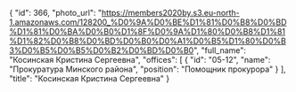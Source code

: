 {
    "id": 366,
    "photo_url": "https://members2020by.s3.eu-north-1.amazonaws.com/128200_%D0%9A%D0%BE%D1%81%D0%B8%D0%BD%D1%81%D0%BA%D0%B0%D1%8F%D0%9A%D1%80%D0%B8%D1%81%D1%82%D0%B8%D0%BD%D0%B0%D0%A1%D0%B5%D1%80%D0%B3%D0%B5%D0%B5%D0%B2%D0%BD%D0%B0",
    "full_name": "Косинская Кристина Сергеевна",
    "offices": [
        {
            "id": "05-12",
            "name": "Прокуратура Минского района",
            "position": "Помощник прокурора"
        }
    ],
    "title": "Косинская Кристина Сергеевна"
}